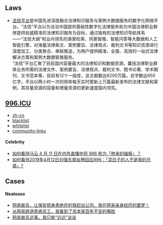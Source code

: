 
## Laws
- [法信平台](http://www.faxin.cn/keyword/index.aspx)是中国先进深度融合法律知识服务与案例大数据服务的数字化网络平台。“法信”平台以为法治中国提供基础性数字化法律服务和为中国法律职业群体提供权威精准的法律知识服务为目标，通过独有的法律知识导航体系——“法信大纲”和业内领先的类案检索、同案智推、智能问答等大数据和人工智能引擎，对海量法律条文、案例要旨、法律观点、裁判文书等知识资源进行深度加工、分类聚合、串联推送，为用户提供精准、全面、高效的一站式法律解决方案和案例大数据智推服务。  
  “法信”平台汇聚了目前国内容量最大的法律知识和数据资源，囊括法律职业群体业务所需的法律文件、案例要旨、法律观点、裁判文书、图书论著、学术期刊、文书范本等，目前有12个一级库，总文献数达8200万篇，总字数达650亿字。平台以两小时一次的频率每天实时更新上万篇最新发布的法律文献和案例，其存量资源的容量和增量资源的更新速度国内领先。



## [996.ICU](https://github.com/996icu/996.ICU)
- [zh-cn](https://github.com/996icu/996.ICU/blob/master/README_CN.md)
- [blacklist](https://github.com/996icu/996.ICU/tree/master/blacklist)
- [whitelist](https://github.com/996icu/996.ICU/tree/master/whitelist)
- [community-links](https://github.com/996icu/996.ICU#community-powers)
#### Celebrity
- [如何看待马云 4 月 11 日在内外直播中将 996 称为「修来的福报」？](https://www.zhihu.com/question/319774219/answer/649392437)
- [如何看待2019年4月12日刘强东朋友圈回应996：「混日子的人不是我的兄弟」?](https://www.zhihu.com/question/319856949)



## Cases
#### Neatease
- [网易裁员，让保安把身患绝症的我赶出公司。我在网易亲身经历的噩梦！](https://mp.weixin.qq.com/s/FW7uR5t6UMMxgkCcAvk-MA)
- [从网易辞退患病员工，我看到了资本家百年不变的嘴脸](https://mp.weixin.qq.com/s/752vKTiyMwpCXwM_sapEvg)
- [网易裁员这事，我只能“远远”谈谈](https://mp.weixin.qq.com/s/gSVpeNBYp87EIVw5FDjBrQ)

